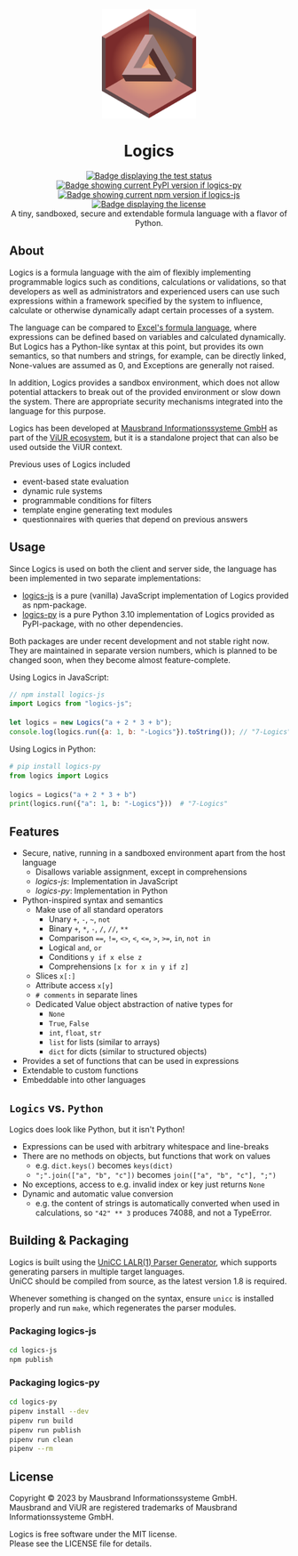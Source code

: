 <div align="center">
    <img src="https://github.com/viur-framework/viur-artwork/raw/main/icons/icon-logics.svg" height="196" alt="A hexagonal logo of Logics" title="Logics logo">
    <h1>Logics</h1>
    <a href="https://github.com/LeopoldWichtel/logics/actions/workflows/test.yml">
        <img src="https://github.com/LeopoldWichtel/logics/actions/workflows/test.yml/badge.svg" alt="Badge displaying the test status" title="Test badge">
    </a>
    <a href="https://pypi.org/project/logics-py">
        <img alt="Badge showing current PyPI version if logics-py" title="logics-py" src="https://img.shields.io/pypi/v/logics-py?label=logics-py">
    </a>
    <a href="https://www.npmjs.com/package/logics-js">
        <img alt="Badge showing current npm version if logics-js" title="logics-js" src="https://img.shields.io/npm/v/logics-js?label=logics-js">
    </a>
    <a href="https://github.com/viur-framework/logics/LICENSE">
        <img src="https://img.shields.io/github/license/viur-framework/logics" alt="Badge displaying the license" title="License badge">
    </a>
    <br>
    A tiny, sandboxed, secure and extendable formula language with a flavor of Python.
</div>

## About

Logics is a formula language with the aim of flexibly implementing programmable logics such as conditions, calculations or validations, so that developers as well as administrators and experienced users can use such expressions within a framework specified by the system to influence, calculate or otherwise dynamically adapt certain processes of a system.

The language can be compared to [Excel's formula language](https://github.com/microsoft/power-fx), where expressions can be defined based on variables and calculated dynamically. But Logics has a Python-like syntax at this point, but provides its own semantics, so that numbers and strings, for example, can be directly linked, None-values are assumed as 0, and Exceptions are generally not raised.

In addition, Logics provides a sandbox environment, which does not allow potential attackers to break out of the provided environment or slow down the system. There are appropriate security mechanisms integrated into the language for this purpose.

Logics has been developed at [Mausbrand Informationssysteme GmbH](https://www.mausbrand.de/en) as part of the [ViUR ecosystem](https://www.viur.dev/), but it is a standalone project that can also be used outside the ViUR context.

Previous uses of Logics included

- event-based state evaluation
- dynamic rule systems
- programmable conditions for filters
- template engine generating text modules
- questionnaires with queries that depend on previous answers

## Usage

Since Logics is used on both the client and server side, the language has been implemented in two separate implementations:

- [logics-js](https://www.npmjs.com/package/logics-js) is a pure (vanilla) JavaScript implementation of Logics provided as npm-package.
- [logics-py](https://pypi.org/project/logics-py/) is a pure Python 3.10 implementation of Logics provided as PyPI-package, with no other dependencies.

Both packages are under recent development and not stable right now. They are maintained in separate version numbers, which is planned to be changed soon, when they become almost feature-complete.

Using Logics in JavaScript:

```javascript
// npm install logics-js
import Logics from "logics-js";

let logics = new Logics("a + 2 * 3 + b");
console.log(logics.run({a: 1, b: "-Logics"}).toString()); // "7-Logics"
```

Using Logics in Python:
```python
# pip install logics-py
from logics import Logics

logics = Logics("a + 2 * 3 + b")
print(logics.run({"a": 1, b: "-Logics"}))  # "7-Logics"
```

## Features

- Secure, native, running in a sandboxed environment apart from the host language
  - Disallows variable assignment, except in comprehensions
  - *logics-js*: Implementation in JavaScript
  - *logics-py*: Implementation in Python
- Python-inspired syntax and semantics
  - Make use of all standard operators
    - Unary `+`, `-`, `~`, `not`
    - Binary `+`, `*`, `-`, `/`, `//`, `**`
    - Comparison `==`, `!=`, `<>`, `<`, `<=`, `>`, `>=`, `in`, `not in`
    - Logical `and`, `or`
    - Conditions `y if x else z`
    - Comprehensions `[x for x in y if z]`
  - Slices `x[:]`
  - Attribute access `x[y]`
  - `# comments` in separate lines
  - Dedicated Value object abstraction of native types for
    - `None`
    - `True`, `False`
    - `int`, `float`, `str`
    - `list` for lists (similar to arrays)
    - `dict` for dicts (similar to structured objects)
- Provides a set of functions that can be used in expressions
- Extendable to custom functions
- Embeddable into other languages

## `Logics` vs. `Python`

Logics does look like Python, but it isn't Python!

- Expressions can be used with arbitrary whitespace and line-breaks
- There are no methods on objects, but functions that work on values
  - e.g. `dict.keys()` becomes `keys(dict)`
  - `";".join(["a", "b", "c"])` becomes `join(["a", "b", "c"], ";")`
- No exceptions, access to e.g. invalid index or key just returns `None`
- Dynamic and automatic value conversion
  - e.g. the content of strings is automatically converted when used in calculations,
    so `"42" ** 3` produces 74088, and not a TypeError.

## Building & Packaging

Logics is built using the [UniCC LALR(1) Parser Generator](https://github.com/phorward/unicc), which supports generating parsers in multiple target languages.<br>
UniCC should be compiled from source, as the latest version 1.8 is required.

Whenever something is changed on the syntax, ensure `unicc` is installed properly and run `make`, which regenerates the parser modules.

### Packaging logics-js

```bash
cd logics-js
npm publish
```

### Packaging logics-py

```bash
cd logics-py
pipenv install --dev
pipenv run build
pipenv run publish
pipenv run clean
pipenv --rm
```

## License

Copyright © 2023 by Mausbrand Informationssysteme GmbH.<br>
Mausbrand and ViUR are registered trademarks of Mausbrand Informationssysteme GmbH.

Logics is free software under the MIT license.<br>
Please see the LICENSE file for details.
